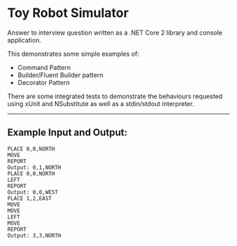 # Toy Robot Simulator

Answer to interview question written as a .NET Core 2 library and console application.

This demonstrates some simple examples of:
- Command Pattern
- Builder/Fluent Builder pattern
- Decorator Pattern

There are some integrated tests to demonstrate the behaviours requested using xUnit and NSubstitute as well as a stdin/stdout interpreter.

---
## Example Input and Output:
```
PLACE 0,0,NORTH
MOVE
REPORT
Output: 0,1,NORTH
PLACE 0,0,NORTH
LEFT
REPORT
Output: 0,0,WEST
PLACE 1,2,EAST
MOVE
MOVE
LEFT
MOVE
REPORT
Output: 3,3,NORTH
```